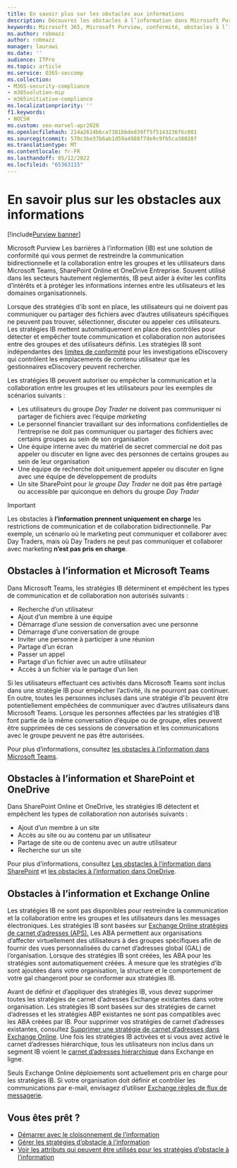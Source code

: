 ```yaml
---
title: En savoir plus sur les obstacles aux informations
description: Découvrez les obstacles à l’information dans Microsoft Purview.
keywords: Microsoft 365, Microsoft Purview, conformité, obstacles à l’information
ms.author: robmazz
author: robmazz
manager: laurawi
ms.date: ''
audience: ITPro
ms.topic: article
ms.service: O365-seccomp
ms.collection:
- M365-security-compliance
- m365solution-mip
- m365initiative-compliance
ms.localizationpriority: ''
f1.keywords:
- NOCSH
ms.custom: seo-marvel-apr2020
ms.openlocfilehash: 214a2614b6ca7381bbded39ff5f5143236f6c001
ms.sourcegitcommit: 570c3be37b6ab1d59a4988f7de9c9fb5ca38028f
ms.translationtype: MT
ms.contentlocale: fr-FR
ms.lasthandoff: 05/12/2022
ms.locfileid: "65363115"
---
```

# <a name="learn-about-information-barriers"></a>En savoir plus sur les obstacles aux informations

[!include[Purview banner](../includes/purview-rebrand-banner.md)]

Microsoft Purview Les barrières à l’information (IB) est une solution de conformité qui vous permet de restreindre la communication bidirectionnelle et la collaboration entre les groupes et les utilisateurs dans Microsoft Teams, SharePoint Online et OneDrive Entreprise. Souvent utilisé dans les secteurs hautement réglementés, IB peut aider à éviter les conflits d’intérêts et à protéger les informations internes entre les utilisateurs et les domaines organisationnels.

Lorsque des stratégies d’ib sont en place, les utilisateurs qui ne doivent pas communiquer ou partager des fichiers avec d’autres utilisateurs spécifiques ne peuvent pas trouver, sélectionner, discuter ou appeler ces utilisateurs. Les stratégies IB mettent automatiquement en place des contrôles pour détecter et empêcher toute communication et collaboration non autorisées entre des groupes et des utilisateurs définis. Les stratégies IB sont indépendantes des [limites de conformité](/microsoft-365/compliance/set-up-compliance-boundaries) pour les investigations eDiscovery qui contrôlent les emplacements de contenu utilisateur que les gestionnaires eDiscovery peuvent rechercher.

Les stratégies IB peuvent autoriser ou empêcher la communication et la collaboration entre les groupes et les utilisateurs pour les exemples de scénarios suivants :

- Les utilisateurs du groupe *Day Trader* ne doivent pas communiquer ni partager de fichiers avec l’équipe *marketing*
- Le personnel financier travaillant sur des informations confidentielles de l’entreprise ne doit pas communiquer ou partager des fichiers avec certains groupes au sein de son organisation
- Une équipe interne avec du matériel de secret commercial ne doit pas appeler ou discuter en ligne avec des personnes de certains groupes au sein de leur organisation
- Une équipe de recherche doit uniquement appeler ou discuter en ligne avec une équipe de développement de produits
- Un site SharePoint pour *le groupe Day Trader* ne doit pas être partagé ou accessible par quiconque en dehors du groupe *Day Trader*

> [!IMPORTANT]
> Les obstacles à **l’information prennent uniquement en charge** les restrictions de communication et de collaboration bidirectionnelle. Par exemple, un scénario où le marketing peut communiquer et collaborer avec Day Traders, mais où Day Traders ne peut pas communiquer et collaborer avec marketing **n’est pas pris en charge**.

## <a name="information-barriers-and-microsoft-teams"></a>Obstacles à l’information et Microsoft Teams

Dans Microsoft Teams, les stratégies IB déterminent et empêchent les types de communication et de collaboration non autorisés suivants :

- Recherche d’un utilisateur
- Ajout d’un membre à une équipe
- Démarrage d’une session de conversation avec une personne
- Démarrage d’une conversation de groupe
- Inviter une personne à participer à une réunion
- Partage d’un écran
- Passer un appel
- Partage d’un fichier avec un autre utilisateur
- Accès à un fichier via le partage d’un lien

Si les utilisateurs effectuant ces activités dans Microsoft Teams sont inclus dans une stratégie IB pour empêcher l’activité, ils ne pourront pas continuer. En outre, toutes les personnes incluses dans une stratégie d’ib peuvent être potentiellement empêchées de communiquer avec d’autres utilisateurs dans Microsoft Teams. Lorsque les personnes affectées par les stratégies d’IB font partie de la même conversation d’équipe ou de groupe, elles peuvent être supprimées de ces sessions de conversation et les communications avec le groupe peuvent ne pas être autorisées.

Pour plus d’informations, consultez [les obstacles à l’information dans Microsoft Teams](/MicrosoftTeams/information-barriers-in-teams).

## <a name="information-barriers-and-sharepoint-and-onedrive"></a>Obstacles à l’information et SharePoint et OneDrive

Dans SharePoint Online et OneDrive, les stratégies IB détectent et empêchent les types de collaboration non autorisés suivants :

- Ajout d’un membre à un site
- Accès au site ou au contenu par un utilisateur
- Partage de site ou de contenu avec un autre utilisateur
- Recherche sur un site

Pour plus d’informations, consultez [Les obstacles à l’information dans SharePoint](/sharepoint/information-barriers) et [les obstacles à l’information dans OneDrive](/onedrive/information-barriers).

## <a name="information-barriers-and-exchange-online"></a>Obstacles à l’information et Exchange Online

Les stratégies IB ne sont pas disponibles pour restreindre la communication et la collaboration entre les groupes et les utilisateurs dans les messages électroniques. Les stratégies IB sont basées sur [Exchange Online stratégies de carnet d’adresses (APS).](/exchange/address-books/address-book-policies/address-book-policies) Les ABA permettent aux organisations d’affecter virtuellement des utilisateurs à des groupes spécifiques afin de fournir des vues personnalisées du carnet d’adresses global (GAL) de l’organisation. Lorsque des stratégies IB sont créées, les ABA pour les stratégies sont automatiquement créées. À mesure que les stratégies d’ib sont ajoutées dans votre organisation, la structure et le comportement de votre gal changeront pour se conformer aux stratégies IB.

Avant de définir et d’appliquer des stratégies IB, vous devez supprimer toutes les stratégies de carnet d’adresses Exchange existantes dans votre organisation. Les stratégies IB sont basées sur des stratégies de carnet d’adresses et les stratégies ABP existantes ne sont pas compatibles avec les ABA créées par IB. Pour supprimer vos stratégies de carnet d’adresses existantes, consultez [Supprimer une stratégie de carnet d’adresses dans Exchange Online](/exchange/address-books/address-book-policies/remove-an-address-book-policy). Une fois les stratégies IB activées et si vous avez activé le carnet d’adresses hiérarchique, tous les utilisateurs non inclus dans un segment IB voient le [carnet d’adresses hiérarchique](/exchange/address-books/hierarchical-address-books/hierarchical-address-books) dans Exchange en ligne.

Seuls Exchange Online déploiements sont actuellement pris en charge pour les stratégies IB. Si votre organisation doit définir et contrôler les communications par e-mail, envisagez d’utiliser [Exchange règles de flux de messagerie](/exchange/security-and-compliance/mail-flow-rules/mail-flow-rules).

## <a name="ready-to-get-started"></a>Vous êtes prêt ?

- [Démarrer avec le cloisonnement de l’information](information-barriers-policies.md)
- [Gérer les stratégies d’obstacle à l’information](information-barriers-edit-segments-policies.md)
- [Voir les attributs qui peuvent être utilisés pour les stratégies d’obstacle à l’information](information-barriers-attributes.md)
